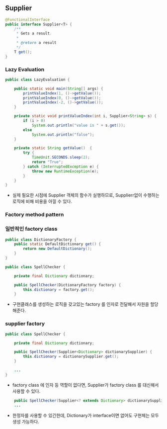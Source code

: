 

## Supplier

~~~java
@FunctionalInterface
public interface Supplier<T> {
    /**
     * Gets a result.
     *
     * @return a result
     */
    T get();
}
~~~





### Lazy Evaluation

~~~java
public class LazyEvaluation {

    public static void main(String[] args) {
        printValueIndex(1, ()->getValue());
        printValueIndex(0, ()->getValue());
        printValueIndex(-2, ()->getValue());
    }

    private static void printValueIndex(int i, Supplier<String> s) {
        if (i > 0)
            System.out.println("value is " + s.get());
        else
            System.out.println("false");
    }

    private static String getValue()  {
        try {
            TimeUnit.SECONDS.sleep(2);
            return "True";
        } catch (InterruptedException e) {
            throw new RuntimeException(e);
        }
    }
}
~~~

- 실제 필요한 시점에 Supplier 객체의 함수가 실행하므로, Supplierr없이 수행하는 로직에 비해 비용을 아낄 수 있다.



### Factory method pattern

### 일반적인 factory class

~~~java
public class DictionaryFactory {
    public static DefaultDictionary get() {
        return new DefaultDictionary();
    }
}
~~~

~~~java
public class SpellChecker {

    private final Dictionary dictionary;

    public SpellChecker(DictionaryFactory factory) {
        this.dictionary = factory.get();
    }

~~~

- 구현클래스를 생성하는 로직을 갖고있는 factory 를 인자로 전달해서 자원을 할당해준다.





### supplier factory

~~~java
public class SpellChecker {

    private final Dictionary dictionary;

    public SpellChecker(Supplier<Dictionary> dictionarySupplier) {
        this.dictionary = dictionarySupplier.get();
    }

    ... 
}

~~~

- factory class 에 인자 등 역할이 없다면, Supplier가 factory class 를 대신해서 사용할 수 있다.



~~~java
    public SpellChecker(Supplier<? extends Dictionary> dictionarySupplier) {
    ...
~~~

- 한정자를 사용할 수 있긴한데, Dictionary가 interface이면 없어도 구현체는 모두 생성 가능하다.



















